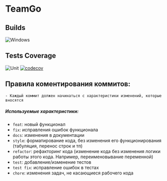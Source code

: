 # TeamGo

## Builds
![Windows](https://github.com/dtoriki/TeamGo/workflows/Windows/badge.svg?branch=dev)
## Tests Coverage
![Unit](https://github.com/dtoriki/TeamGo/workflows/Unit/badge.svg)
[![codecov](https://codecov.io/gh/dtoriki/TeamGo/branch/dev/graph/badge.svg)](https://codecov.io/gh/dtoriki/TeamGo)
## Правила коментирования коммитов:
	- Каждый коммит должен начинаться с характеристики изменений, которые вносятся
##### Используемые характеристики: 
- `feat`: новый функционал
- `fix`: исправления ошибок функционала
- `docs`: изменения в документации
- `style`: форматирование кода, без изменения его функционирования (табуляция, перенос строк и тп)
- `refactor`: рефакторинг кода (изменение кода без изменения логики работы этого кода. Например, переименовывание переменной)
- `test`: добавление/изменение тестов
- `test fix`: исправление ошибок в тестах
- `chore`: изменения задач, не касающиеся рабочего кода
